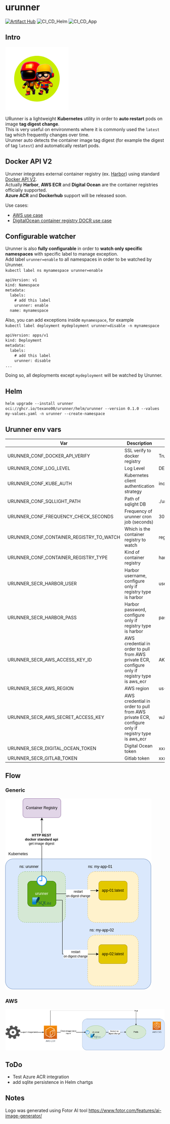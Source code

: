 # urunner
[![Artifact Hub](https://img.shields.io/endpoint?url=https://artifacthub.io/badge/repository/urunner)](https://artifacthub.io/packages/search?repo=urunner)
![CI_CD_Helm](https://github.com/texano00/urunner/actions/workflows/CI_CD_Helm.yml/badge.svg)
![CI_CD_App](https://github.com/texano00/urunner/actions/workflows/CI_CD_App.yml/badge.svg)

## Intro

<img width=200 src=asset/logo.png>

URunner is a lightweight **Kubernetes** utility in order to **auto restart** pods on image **tag digest change**.\
This is very useful on environments where it is commonly used the `latest` tag which frequently changes over time.\
Urunner auto detects the container image tag digest (for example the digest of tag `latest`) and automatically restart pods.

## Docker API V2

Urunner integrates external container registry (ex. [Harbor](https://goharbor.io/)) using standard [Docker API V2](https://docs.docker.com/registry/spec/api/).\
Actually **Harbor**, **AWS ECR** and **Digital Ocean** are the container registries officially supported.\
**Azure ACR** and **Dockerhub** support will be released soon.

Use cases:

- [AWS use case](https://www.yuribacciarini.com/automatically-pull-images-on-aws-ecr-latest-tag-change-from-aws-eks/)
- [DigitalOcean container registry DOCR use case](https://www.yuribacciarini.com/automatically-pull-new-digitalocean-container-registry-docr-latest-tags-from-kubernetes/)

## Configurable watcher

Urunner is also **fully configurable** in order to **watch only specific namespaces** with specific label to manage exception.\
Add label `urunner=enable` to all namespaces in order to be watched by Urunner.\
`kubectl label ns mynamespace urunner=enable`

```
apiVersion: v1
kind: Namespace
metadata:
  labels:
    # add this label
    urunner: enable
  name: mynamespace
```

Also, you can add exceptions inside `mynamespace`, for example\
`kubectl label deployment mydeployment urunner=disable -n mynamespace`

```
apiVersion: apps/v1
kind: Deployment
metadata:
  labels:
    # add this label
    urunner: disable
...
```

Doing so, all deployments except `mydeployment` will be watched by Urunner.

## Helm

```
helm upgrade --install urunner oci://ghcr.io/texano00/urunner/helm/urunner --version 0.1.0 --values my-values.yaml -n urunner --create-namespace
```

## Urunner env vars

| Var                                      | Description                                                                                      | Example                                |
| ---------------------------------------- | ------------------------------------------------------------------------------------------------ | -------------------------------------- |
| URUNNER_CONF_DOCKER_API_VERIFY           | SSL verify to docker registry                                                                    | True or False                          |
| URUNNER_CONF_LOG_LEVEL                   | Log Level                                                                                        | DEBUG,INFO,WARNING                     |
| URUNNER_CONF_KUBE_AUTH                   | Kubernetes client authentication strategy                                                        | incluster or kubeconfig                |
| URUNNER_CONF_SQLLIGHT_PATH               | Path of sqlight DB                                                                               | ./urunner.db                           |
| URUNNER_CONF_FREQUENCY_CHECK_SECONDS     | Frequency of urunner cron job (seconds)                                                          | 30                                     |
| URUNNER_CONF_CONTAINER_REGISTRY_TO_WATCH | Which is the container registry to watch                                                         | registry.mycompanyhost.net:8080        |
| URUNNER_CONF_CONTAINER_REGISTRY_TYPE     | Kind of container registry                                                                       | harbor,aws_ecr, digitalocean, gitlab           |
| URUNNER_SECR_HARBOR_USER                 | Harbor username, configure only if registry type is harbor                                       | user                                   |
| URUNNER_SECR_HARBOR_PASS                 | Harbor password, configure only if registry type is harbor                                       | pass                                   |
| URUNNER_SECR_AWS_ACCESS_KEY_ID           | AWS credential in order to pull from AWS private ECR, configure only if registry type is aws_ecr | AKIAIOSFODNN7EXAMPLE                   |
| URUNNER_SECR_AWS_REGION                  | AWS region                                                                                       | us-east-2                              |
| URUNNER_SECR_AWS_SECRET_ACCESS_KEY       | AWS credential in order to pull from AWS private ECR, configure only if registry type is aws_ecr | wJalrXUtnFEMI/K7MDENG/xRfiCYEXAMPLEKEY |
| URUNNER_SECR_DIGITAL_OCEAN_TOKEN         | Digital Ocean token                                                                              | xxxxx                                  |
| URUNNER_SECR_GITLAB_TOKEN         | Gitlab token                                                                              | xxxxx                                  |

## Flow

### Generic

<img src=asset/urunner.png>

### AWS

<img src=asset/urunner-aws.png>

## ToDo

- Test Azure ACR integration
- add sqlite persistence in Helm chartgs

## Notes

Logo was generated using Fotor AI tool https://www.fotor.com/features/ai-image-generator/
